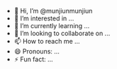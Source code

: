 - 👋 Hi, I’m @munjiunmunjiun
- 👀 I’m interested in ...
- 🌱 I’m currently learning ...
- 💞️ I’m looking to collaborate on ...
- 📫 How to reach me ...
- 😄 Pronouns: ...
- ⚡ Fun fact: ...

<!---
munjiunmunjiun/munjiunmunjiun is a ✨ special ✨ repository because its `README.md` (this file) appears on your GitHub profile.
You can click the Preview link to take a look at your changes.
--->

